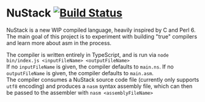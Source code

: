 # NuStack [![Build Status](https://travis-ci.com/dylanrenwick/NuStack.svg?branch=master)](https://travis-ci.com/dylanrenwick/NuStack)
NuStack is a new WIP compiled language, heavily inspired by C and Perl 6.  
The main goal of this project is to experiment with building "true" compilers and learn more about asm in the process.

The compiler is written entirely in TypeScript, and is run via `node bin/index.js <inputFileName> <outputFileName>`  
If no `inputFileName` is given, the compiler defaults to `main.ns`. If no `outputFileName` is given, the compiler defaults to `main.asm`.  
The compiler consumes a NuStack source code file (currently only supports `utf8` encoding) and produces a `nasm` syntax assembly file, which can then be passed to the assembler with `nasm <assemblyFileName>`